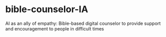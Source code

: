 # bible-counselor-IA
AI as an ally of empathy: Bible-based digital counselor to provide support and encouragement to people in difficult times
